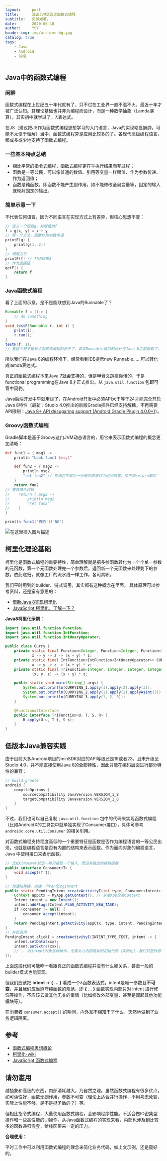 ```yaml
---
layout:     post
title:      浅谈JVM语言之函数式编程
subtitle:   见微知著。
date:       2020-06-10
author:     YSY
header-img: img/archive-bg.jpg
catalog: true
tags:
    - Java
    - Android
    - 前端
---
```


## Java中的函数式编程

### 闲聊

函数式编程在上世纪五十年代就有了，只不过在工业界一直不温不火，最近十年才被广泛认知。其理论基础也并非为编程而设计，而是一种数学抽象（Lamda演算），其实初中就学过了，λ表达式。

在JS（建议把JS作为函数式编程思想学习的入门语言，Java的实现略显臃肿，可能不太便于理解）当中，函数式编程算是应用比较多的了。各现代高级编程语言，都或多或少地支持了函数式编程。

### 一些基本特点总结

- 相比平常的指令式编程，函数式编程更在乎执行结果而非过程；
- 函数是一等公民，可以像普通的数值、引用等变量一样赋值、作为参数传递、作为返回值；
- 函数是纯函数，即函数不能产生副作用，如不能修改全局变量等，固定的输入就映射固定的输出。

### 简单示意一下

不代表任何语言，因为不同语言在实现方式上有差异，但核心思想不变：

```c
// 定义一个函数g，并赋值给f
f = g(x, y) = x + y
// 写一个方法，函数作为参数传递
printF(g) {
    print(g(1, 2))
}
// 调用方法
printF(f) // 打印结果3
// 作为返回值
getF() {
    return f
}
```

### Java函数式编程

看了上面的示意，是不是能联想到Java的Runnable了？

```java
Runnable f = ()-> {
    // do something
}
void testF(Runnable r, int i) {
    print(i);
    r.run();
}
testF(f, 1);
// 看这个是不是有点函数式编程的影子了，其实Runnable接口的设计在Java 8之前就有了，还是很有远见的，在此可以把f看成一个无参无返回值的函数，也算是低配版的函数式编程嘛~
```

所以我们在Java 8的编程环境下，经常看到IDE提示new Runnable……可以转化成lamda表达式。

真正的函数式编程本来Java 7就会支持的，但是甲骨文跳票你懂的，于是functional programming在Java 8才正式推出。从 `java.util.function` 包即可管中窥豹。

Java后端开发中早就用烂了，在Android开发中必须API大于等于24才能完全开启Java 8特性（最新：Studio 4.0推出的新版Gradle插件已经支持解糖，不再需要API限制：[Java 8+ API desugaring support (Android Gradle Plugin 4.0.0+)](https://developer.android.com/studio/write/java8-support#library-desugaring)）。

### Groovy函数式编程

Gradle脚本是基于Groovy这门JVM动态语言的，用它来表示函数式编程的概念更加清晰：

```groovy
def func1 = { msg1 ->
    println "Look func1 $msg1"

    def fun2 = { msg2 ->
        println msg2
        "ret fun2" // 在闭包中最后一行值将直接作为返回结果，加不加return都可
    }
    return fun2
// 等效简化代码
//    return { msg2 ->
//        println msg2
//        "ret fun2"
//    }
}

println func1('真的')('NB')
```

![在这里插入图片描述](https://imgconvert.csdnimg.cn/2020061010454618.png)

## 柯里化理论基础

柯里化是函数式编程的重要特性，简单理解就是把多参函数转化为一个个单一参数的元函数，第一个元函数处理完一个参数后，返回新一个元函数来处理剩下的参数，依此递归，就像工厂的流水线一样工作，各司其职。

我们平时用到的builder、链式调用，其实都有这种概念在里面。
具体原理可以参考资料，还是蛮有意思的：

- [借助Java 8实现柯里化](https://www.jianshu.com/p/c623b8b2aec8)
- [JavaScript 柯里化，了解一下？](https://juejin.im/post/5af13664f265da0ba266efcf)

**Java8柯里化示例：**

```java
import java.util.function.Function;
import java.util.function.IntFunction;
import java.util.function.IntUnaryOperator;

public class Curry {
    private static final Function<Integer, Function<Integer, Function<Integer, Integer>>> CURRYING_1 =
            x -> y -> z -> (x + y) * z;
    private static final IntFunction<IntFunction<IntUnaryOperator>> CURRYING_2 =
            x -> y -> z -> (x + y) * z;
    private static final TriFunction<Integer, Integer, Integer, Integer> CURRYING_3 =
            (x, y, z) -> (x + y) * z;

    public static void main(String[] args) {
        System.out.println(CURRYING_1.apply(1).apply(2).apply(3));
        System.out.println(CURRYING_2.apply(1).apply(2).applyAsInt(3));
        System.out.println(CURRYING_3.apply(1, 2, 3));
    }

    @FunctionalInterface
    public interface TriFunction<U, T, S, R> {
        R apply(U u, T t, S s);
    }
}
```

## 低版本Java兼容实践

由于目前大多Android项目的minSDK对应的API等级还是19或者23，且未升级至Studio 4.0，并不能直接使用Java 8的全部特性，因此只能在编码层面进行部分特性的兼容：

```groovy
// build.gradle
android {
    compileOptions {
        sourceCompatibility JavaVersion.VERSION_1_8
        targetCompatibility JavaVersion.VERSION_1_8
    }
}
```

不过，我们也可以自己复制 `java.util.function` 包中的代码来实现函数式编程（比如AndroidX的工具包中就单独实现了Consumer接口），具体可参考 `androidx.core.util.Consumer` 的相关引用。

对函数式编程支持程度高低的一个重要特征是函数是否作为编程语言的一等公民出现，也就是编程语言是否有内置的结构来表示函数。作为面向对象的编程语言，Java 中使用接口来表示函数。

```java
// 比如Consumer就是一种只接受一个输入，而没有输出的特殊函数
public interface Consumer<T> {
    void accept(T t);
}

// 为通知构建，创建一个PendingIntent
public static PendingIntent createActivityI(int type, Consumer<Intent> consumer) {
    Context appCtx = MyApp.getContext(); // 获取App全局Context
    Intent intent = new Intent();
    intent.addFlags(Intent.FLAG_ACTIVITY_NEW_TASK);
    if (consumer != null) {
        consumer.accept(intent);
    }
    return PendingIntent.getActivity(appCtx, type, intent, PendingIntent.FLAG_UPDATE_CURRENT);
}
// 外部调用
PendingIntent clickI = createActivityI(INTENT_TYPE_TEST, intent -> {
    intent.setData(xxx);
    intent.putExtra(xxx);
    // ...对intent对象各种操作，无需关心内部是如何初始化的（实例化），我们只是外部消费者（consumer）
});
```

上面这段代码可能咋一看跟真正的函数式编程并没有什么卵关系，甚至一般的builder模式也能实现。

但我们应该把 **intent -> { ... }** 看成一个λ函数表达式，intent是唯一参数且**不可变**，并且我们应当遵守纯函数的规范，即 **{ ... }** 函数实现内部只对 intent 进行修饰等操作，不应该去做其他无关的事情（比如修改外部变量，甚至是调起其他功能模块等）。

在消费者 `consumer.accept()` 的瞬间，内外互不相知干了什么，天然地做到了业务逻辑隔离。

## 参考

- [函数式编程思想概论](https://www.ibm.com/developerworks/cn/java/j-understanding-functional-programming-1)
- [柯里化-wiki](https://zh.wikipedia.org/wiki/柯里化)
- [JavaScript 函数式编程](https://juejin.im/post/5b4ac0d0f265da0fa959a785)

## 请勿滥用

越抽象和高级的东西，内部消耗越大，乃自然之理。虽然函数式编程有很多优点，如可读性好，函数无副作用，参数不可变（理论上适合并行操作，不用考虑死锁，实际上性能不够，是不是挺矛盾的？）等。

但相比指令式编程，大量使用函数式编程，会影响程序性能。不适合做IO密集型操作和一些高性能的UI操作。从Java函数式编程的实现来看，内部也涉及到比较多的函数递归嵌套，给栈区带来一定的压力。

**合理使用：**

平时工作中可以利用函数式编程的理念来简化业务代码，如上文示例，还是蛮好的。
